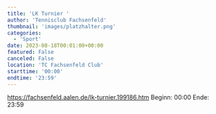 ```yaml
---
title: 'LK Turnier '
author: 'Tennisclub Fachsenfeld'
thumbnail: 'images/platzhalter.png'
categories:
  - 'Sport'
date: 2023-08-18T00:01:00+00:00
featured: False
canceled: False
location: 'TC Fachsenfeld Club'
starttime: '00:00'
endtime: '23:59'
---
```

https://fachsenfeld.aalen.de/lk-turnier.199186.htm
Beginn: 00:00
 Ende: 23:59